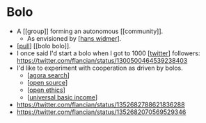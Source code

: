 # Bolo

- A [[group]] forming an autonomous [[community]].
  - As envisioned by [[hans widmer]].
- [[pull]] [[bolo bolo]].
- I once said I'd start a bolo when I got to 1000 [[twitter]] followers: https://twitter.com/flancian/status/1300500464539238403
- I'd like to experiment with cooperation as driven by bolos.
  - [[agora search]]
  - [[open source]]
  - [[open ethics]]
  - [[universal basic income]]
- https://twitter.com/flancian/status/1352682788621836288
- https://twitter.com/flancian/status/1352682070569529346

[//begin]: # "Autogenerated link references for markdown compatibility"
[hans widmer]: hans-widmer "Hans Widmer"
[pull]: pull "Pull"
[twitter]: twitter "Twitter"
[agora search]: agora-search "Agora Search"
[open source]: open-source "Open Source"
[open ethics]: open-ethics "Open Ethics"
[universal basic income]: universal-basic-income "Universal Basic Income"
[//end]: # "Autogenerated link references"